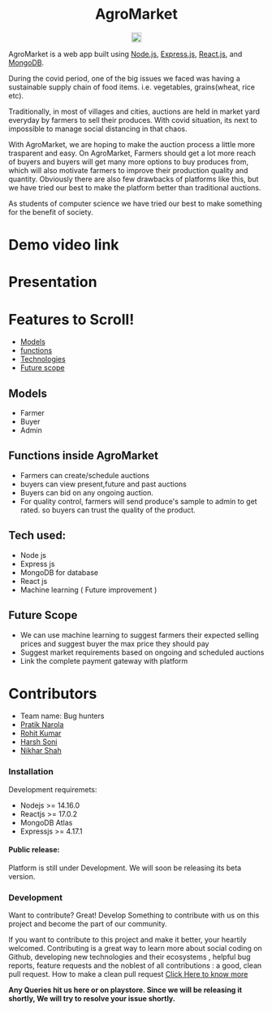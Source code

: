 <h1 align="center">AgroMarket</h1>
<p align="center">
<a href="https://hack36.com"> <img src="http://bit.ly/BuiltAtHack36" height=20px> </a></p>
 

AgroMarket is a web app built using <a href="https://nodejs.org/en/docs/">Node.js</a>, <a href="https://expressjs.com/"> Express.js</a>, <a href="https://reactjs.org/"> React.js</a>, and <a href="https://www.mongodb.com/"> MongoDB</a>. 

During the covid period, one of the big issues we faced was having a sustainable supply chain of food items. i.e. vegetables, grains(wheat, rice etc). 

Traditionally, in most of villages and cities, auctions are held in market yard everyday by farmers to sell their produces. With covid situation, its next to impossible to manage social distancing in that chaos. 

With AgroMarket, we are hoping to make the auction process a little more trasparent and easy. 
On AgroMarket, Farmers should get a lot more reach of buyers and buyers will get many more options to buy produces from, which will also motivate farmers to improve their production quality and quantity. 
Obviously there are also few drawbacks of platforms like this, but we have tried our best to make the platform better than traditional auctions. 

As students of computer science we have tried our best to make something for the benefit of society.

# Demo video link

# Presentation


# Features to Scroll!
 
* [Models](https://github.com/Pratiknarola/AgroMarket/blob/master/README.md#L28)
* [functions](https://github.com/Pratiknarola/AgroMarket/blob/master/README.md#L36)
* [Technologies](https://github.com/Pratiknarola/AgroMarket/blob/master/README.md#L44)
* [Future scope](https://github.com/Pratiknarola/AgroMarket/blob/master/README.md#L52)




## Models
* Farmer
* Buyer
* Admin




## Functions inside AgroMarket

* Farmers can create/schedule auctions 
* buyers can view present,future and past auctions
* Buyers can bid on any ongoing auction. 
* For quality control, farmers will send produce's sample to admin to get rated. so buyers can trust the quality of the product. 


## Tech used:
* Node js 
* Express js
* MongoDB for database
* React js 
* Machine learning ( Future improvement ) 

## Future Scope
* We can use machine learning to suggest farmers their expected selling prices and suggest buyer the max price they should pay
* Suggest market requirements based on ongoing and scheduled auctions
* Link  the complete payment gateway with platform 



# Contributors

* Team name: Bug hunters
* [Pratik Narola](https://github.com/Pratiknarola)
* [Rohit Kumar](https://github.com/Rohit323615)
* [Harsh Soni](https://github.com/meliodas-0)
* [Nikhar Shah](https://github.com/ukkin)

### Installation

Development requiremets: 
* Nodejs >= 14.16.0
* Reactjs >= 17.0.2
* MongoDB Atlas
* Expressjs >= 4.17.1

#### Public release:
Platform is still under Development. We will soon be releasing its beta version.





### Development

Want to contribute? Great!
Develop Something to contribute with us on this project and become the part of our community.

If you want to contribute to this project and make it better, your heartily welcomed. Contributing is a great way to learn more about social coding on Github, developing new technologies and their ecosystems , helpful bug reports, feature requests and the noblest of all contributions : a good, clean pull request.
How to make a clean pull request
<a href="https://github.com/firstcontributions/first-contributions">Click Here to know more</a>




**Any Queries hit us here or on playstore. Since we will be releasing it shortly, We will try to resolve your issue shortly.**
